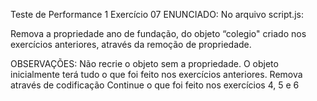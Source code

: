 Teste de Performance 1
Exercício 07
ENUNCIADO:
No arquivo script.js:

Remova a propriedade ano de fundação, do objeto “colegio" criado nos exercícios anteriores, através da remoção de propriedade.

OBSERVAÇÕES:
Não recrie o objeto sem a propriedade. O objeto inicialmente terá tudo o que foi feito nos exercícios anteriores. Remova através de codificação
Continue o que foi feito nos exercícios 4, 5 e 6
